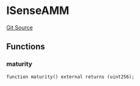 # ISenseAMM
[Git Source](https://github.com/Swivel-Finance/illuminate/blob/756f41d3de7041d0b83523598284cee2b14c535e/src/interfaces/ISenseAMM.sol)


## Functions
### maturity


```solidity
function maturity() external returns (uint256);
```

